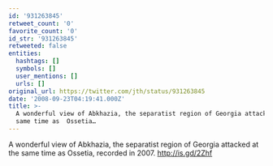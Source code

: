 ```yaml
---
id: '931263845'
retweet_count: '0'
favorite_count: '0'
id_str: '931263845'
retweeted: false
entities:
  hashtags: []
  symbols: []
  user_mentions: []
  urls: []
original_url: https://twitter.com/jth/status/931263845
date: '2008-09-23T04:19:41.000Z'
title: >-
  A wonderful view of Abkhazia, the separatist region of Georgia attacked at the
  same time as  Ossetia…
---
```


A wonderful view of Abkhazia, the separatist region of Georgia attacked at the same time as  Ossetia, recorded in 2007. http://is.gd/2Zhf